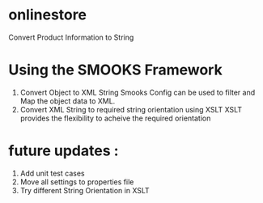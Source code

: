# onlinestore
Convert Product Information to String 

# Using the SMOOKS Framework
  1. Convert Object to XML String
      Smooks Config can be used to filter and Map the object data to XML.
  2. Convert XML String to required string orientation using XSLT
      XSLT provides the flexibility to acheive the required orientation
  
# future updates :
1. Add unit test cases 
2. Move all settings to properties file
3. Try different String Orientation in XSLT 
